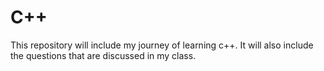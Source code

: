 # C++
This repository will include my journey of learning c++.
It will also include the questions that are discussed in my class.